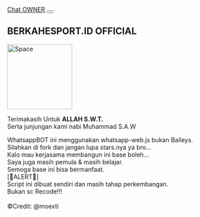 <!DOCTYPE html>
<html lang="id">
  <head>
    <meta charset="utf-8">
    <meta name="viewport" content="width=device-width, initial-scale=1">
    <meta name="description" content="About Web" />
    <meta name="author" content="@moexti" />
    <meta content='#007FFF' name='theme-color'/>
    <link href="https://cdn.jsdelivr.net/npm/bootstrap@5.0.0-beta2/dist/css/bootstrap.min.css" rel="stylesheet" integrity="sha384-BmbxuPwQa2lc/FVzBcNJ7UAyJxM6wuqIj61tLrc4wSX0szH/Ev+nYRRuWlolflfl" crossorigin="anonymous">
    <base target="_blank"/>
    <div class="container">
      <a class="navbar-brand fw-bold" href="https://wa.me/62895375950107">Chat OWNER</a>
      <button class="navbar-toggler" type="button" data-bs-toggle="collapse" data-bs-target="#navbarNav" aria-controls="navbarNav" aria-expanded="false" aria-label="Toggle navigation">
        <span class="navbar-toggler-icon"></span>
      </button>
      <div class="collapse navbar-collapse" id="navbarNav">
        <ul class="navbar-nav">
        </ul>
      </div>
    </div>
  </nav>
  <div class="container-fluid">
    <div class="card m-3 text-center shadow">
      <h2 class="card-header shadow-sm bg-primary text-white">BERKAHESPORT.ID OFFICIAL</h2>
      <div class="card-body">
      <div class="text-center">
        <img src="https://i.ibb.co/VQQ68JS/berkahesport.jpg" class="rounded-circle shadow mb-3" alt="Space" width="150px" height="150px">
      </div>
        <p class="card-text text-shadow">
        Terimakasih Untuk <b>ALLAH S.W.T.</b><br/>Serta junjungan kami nabi Muhammad S.A.W</p>
WhatsappBOT ini menggunakan whatsapp-web.js bukan Baileys.
<br/>Silahkan di fork dan jangan lupa stars.nya ya bro...
<br/>Kalo mau kerjasama membangun ini base boleh...
<br/>Saya juga masih pemula & masih belajar.
<br/>Semoga base ini bisa bermanfaat.
<br/>[🚫ALERT🚫] 
<br/>Script ini dibuat sendiri dan masih tahap perkembangan. <br/>Bukan sc Recode!!!
<br/><br/> ©Credit: @moexti
      </div>
    </div>
  </div>
  </body>
</html>
